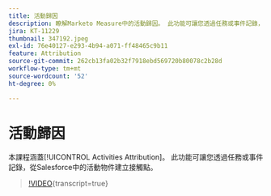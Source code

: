 ```yaml
---
title: 活動歸因
description: 瞭解Marketo Measure中的活動歸因。 此功能可讓您透過任務或事件記錄，從Salesforce中的活動物件建立接觸點。
jira: KT-11229
thumbnail: 347192.jpeg
exl-id: 76e40127-e293-4b94-a071-ff48465c9b11
feature: Attribution
source-git-commit: 262cb13fa02b32f7918ebd569720b80078c2b28d
workflow-type: tm+mt
source-wordcount: '52'
ht-degree: 0%

---
```


# 活動歸因

本課程涵蓋[!UICONTROL Activities Attribution]。 此功能可讓您透過任務或事件記錄，從Salesforce中的活動物件建立接觸點。

>[!VIDEO](https://video.tv.adobe.com/v/347192/?learn=on){transcript=true}
